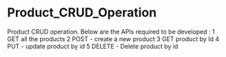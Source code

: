 # Product_CRUD_Operation
Product CRUD operation. Below are the APIs required to be developed : 1 GET all the products 2 POST - create a new product 3 GET product by Id 4 PUT - update product by id  5 DELETE - Delete product by id
